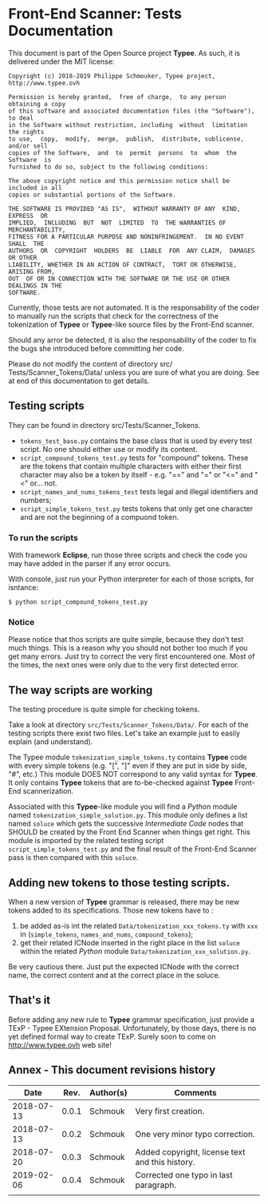 # Front-End Scanner: Tests Documentation

This document is part of the Open Source project __Typee__. As such, it is
delivered under the MIT license:
```
Copyright (c) 2018-2019 Philippe Schmouker, Typee project, http://www.typee.ovh

Permission is hereby granted,  free of charge,  to any person obtaining a copy
of this software and associated documentation files (the "Software"),  to deal
in the Software without restriction, including  without  limitation the rights
to use,  copy,  modify,  merge,  publish,  distribute, sublicense, and/or sell
copies of the Software,  and  to  permit  persons  to  whom  the  Software  is
furnished to do so, subject to the following conditions:

The above copyright notice and this permission notice shall be included in all
copies or substantial portions of the Software.

THE SOFTWARE IS PROVIDED "AS IS",  WITHOUT WARRANTY OF ANY  KIND,  EXPRESS  OR
IMPLIED,  INCLUDING  BUT  NOT  LIMITED  TO  THE WARRANTIES OF MERCHANTABILITY,
FITNESS FOR A PARTICULAR PURPOSE AND NONINFRINGEMENT.  IN NO EVENT  SHALL  THE
AUTHORS  OR  COPYRIGHT  HOLDERS  BE  LIABLE  FOR  ANY CLAIM,  DAMAGES OR OTHER
LIABILITY, WHETHER IN AN ACTION OF CONTRACT,  TORT OR OTHERWISE, ARISING FROM,
OUT  OF OR IN CONNECTION WITH THE SOFTWARE OR THE USE OR OTHER DEALINGS IN THE
SOFTWARE.
```

Currently, those tests are not automated. It is the responsability of the
coder to manually run the scripts that check for the correctness of the
tokenization of __Typee__ or __Typee__-like source files by the Front-End 
scanner.

Should any arror be detected, it is also the responsability of the coder to
fix the bugs she introduced before committing her code.

Please do not modify the content of directory src/ Tests/Scanner_Tokens/Data/
unless you are sure of what you are doing. See at end of this documentation to
get details.



## Testing scripts

They can be found in directory src/Tests/Scanner_Tokens.
- `tokens_test_base.py` contains the base class that is used by every test 
script. No one should either use or modify its content.
- `script_compound_tokens_test.py` tests for "compound" tokens. These are the 
tokens that contain multiple characters with either their first character may also
be a token by itself - e.g. "==" and "=" or "<=" and "<" or... not.
- `script_names_and_nums_tokens_test` tests legal and illegal identifiers and
numbers;
- `script_simple_tokens_test.py` tests tokens that only get one character and
are not the beginning of a compuond token.


### To run the scripts

With framework __Eclipse__, run those three scripts and check the code you may
have added in the parser if any error occurs.

With console, just run your Python interpreter for each of those scripts,
for isntance:

```
$ python script_compound_tokens_test.py
```


### Notice

Please notice that thos scripts are quite simple, because they don't test much
things. This is a reason why you should not bother too much if you get many
errors. Just try to correct the very first encountered one. Most of the times,
the next ones were only due to the very first detected error.



## The way scripts are working

The testing procedure is quite simple for checking tokens.

Take a look at directory `src/Tests/Scanner_Tokens/Data/`. For each of the 
testing scripts there exist two files. Let's take an example just to
easily explain (and understand).

The Typee module `tokenization_simple_tokens.ty` contains __Typee__ code with
every simple tokens (e.g. "[", "]" even if they are put in side by side, "#",
etc.) This module DOES NOT correspond to any valid syntax for __Typee__. It
only contains __Typee__ tokens that are to-be-checked against __Typee__
Front-End scannerization.

Associated with this __Typee__-like module you will find a _Python_ module
named `tokenization_simple_solution.py`. This module only defines a list named
`soluce` which gets the successive _Intermediate Code_ nodes that SHOULD be
created by the Front End Scanner when things get right. This module is imported
by the related testing script `script_simple_tokens_test.py` and the final
result of the Front-End Scanner pass is then compared with this `soluce`.


## Adding new tokens to those testing scripts.

When a new version of __Typee__ grammar is released, there may be new tokens
added to its specifications. Those new tokens have to :
1. be added as-is int the related `Data/tokenization_xxx_tokens.ty` with `xxx`
in (`simple_tokens`, `names_and_nums`, `compound_tokens`);
2. get their related ICNode inserted in the right place in the list `soluce`
within the related _Python_ module `Data/tokenization_xxx_solution.py`.

Be very cautious there. Just put the expected ICNode with the correct name, the
correct content and at the correct place in the soluce.


## That's it

Before adding any new rule to __Typee__ grammar specification, just
provide a TExP - Typee EXtension Proposal.
Unfortunately, by those days, there is no yet defined formal way to create
TExP. Surely soon to come on http://www.typee.ovh web site!



## Annex - This document revisions history

| Date  | Rev.  | Author(s)  | Comments  |
|---|---|---|---|
| 2018-07-13 | 0.0.1 | Schmouk | Very first creation. |
| 2018-07-13 | 0.0.2 | Schmouk | One very minor typo correction. |
| 2018-07-20 | 0.0.3 | Schmouk | Added copyright, license text and this history. |
| 2019-02-06 | 0.0.4 | Schmouk | Corrected one typo in last paragraph. |
|  |  |  |  |



